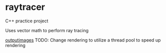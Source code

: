 # raytracer

C++ practice project

Uses vector math to perform ray tracing

[outputimages](/raytracer3/output.png)
TODO:
Change rendering to utilize a thread pool to speed up rendering
